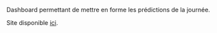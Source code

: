 Dashboard permettant de mettre en forme les prédictions de la journée.

Site disponible [ici](https://clementrx.github.io/prediction-dashboard/).
